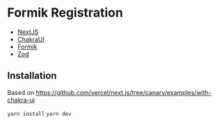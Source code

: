 # Formik Registration

- [NextJS](https://nextjs.org/)
- [ChakraUI](https://chakra-ui.com/)
- [Formik](https://formik.org)
- [Zod](https://zod.dev/)

## Installation

Based on https://github.com/vercel/next.js/tree/canary/examples/with-chakra-ui

`yarn install`
`yarn dev`